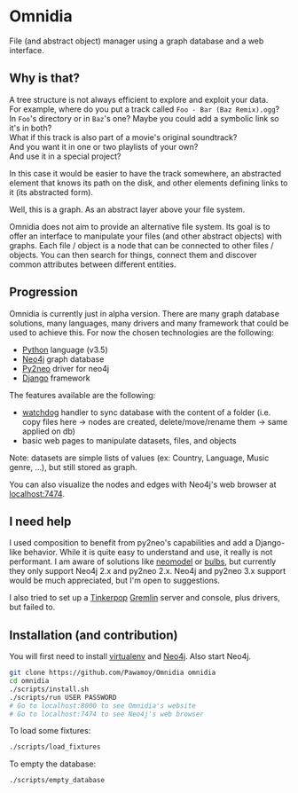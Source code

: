 # Omnidia

File (and abstract object) manager using a graph database and a web interface.

## Why is that?

A tree structure is not always efficient to explore and exploit your data.  
For example, where do you put a track called `Foo - Bar (Baz Remix).ogg`?  
In `Foo`'s directory or in `Baz`'s one? Maybe you could add a symbolic link so it's in both?  
What if this track is also part of a movie's original soundtrack?  
And you want it in one or two playlists of your own?  
And use it in a special project?  

In this case it would be easier to have the track somewhere, an abstracted element that knows
its path on the disk, and other elements defining links to it (its abstracted form).

Well, this is a graph. As an abstract layer above your file system.

Omnidia does not aim to provide an alternative file system. Its goal is to offer an interface
to manipulate your files (and other abstract objects) with graphs. Each file / object is a node
that can be connected to other files / objects. You can then search for things, connect them
and discover common attributes between different entities.

## Progression

Omnidia is currently just in alpha version. There are many graph database solutions, many
languages, many drivers and many framework that could be used to achieve this. For now the
chosen technologies are the following:

- [Python](https://www.python.org/) language (v3.5)
- [Neo4j](https://neo4j.com/) graph database
- [Py2neo](http://py2neo.org/v3/) driver for neo4j
- [Django](https://www.djangoproject.com/) framework

The features available are the following:

- [watchdog](https://pypi.python.org/pypi/watchdog) handler to sync database with the content of a
  folder (i.e. copy files here -> nodes are created, delete/move/rename them -> same applied on db)
- basic web pages to manipulate datasets, files, and objects

Note: datasets are simple lists of values (ex: Country, Language, Music genre, ...),
but still stored as graph.

You can also visualize the nodes and edges
with Neo4j's web browser at [localhost:7474](localhost:7474).

## I need help

I used composition to benefit from py2neo's capabilities and add a Django-like behavior.
While it is quite easy to understand and use, it really is not performant. I am aware of
solutions like [neomodel](https://github.com/robinedwards/neomodel)
or [bulbs](https://github.com/espeed/bulbs),
but currently they only support Neo4j 2.x and py2neo 2.x.
Neo4j and py2neo 3.x support would be much appreciated, but I'm open to suggestions.

I also tried to set up a [Tinkerpop](http://tinkerpop.apache.org/)
[Gremlin](http://tinkerpop.apache.org/gremlin.html)
server and console, plus drivers, but failed to.

## Installation (and contribution)

You will first need to install [virtualenv](https://virtualenv.pypa.io/en/stable/)
and [Neo4j](https://neo4j.com/download/community-edition/).
Also start Neo4j.

```bash
git clone https://github.com/Pawamoy/Omnidia omnidia
cd omnidia
./scripts/install.sh
./scripts/run USER PASSWORD
# Go to localhost:8000 to see Omnidia's website
# Go to localhost:7474 to see Neo4j's web browser
```

To load some fixtures:
```bash
./scripts/load_fixtures
```

To empty the database:
```bash
./scripts/empty_database
```
